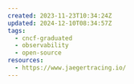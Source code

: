 ```yaml
---
created: 2023-11-23T10:34:24Z
updated: 2024-12-10T08:34:57Z
tags:
  - cncf-graduated
  - observability
  - open-source
resources:
  - https://www.jaegertracing.io/
---
```

